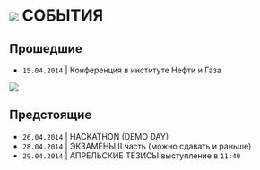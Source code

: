 # ![](https://avatars0.githubusercontent.com/u/6559911?s=28)  СОБЫТИЯ

## Прошедшие
  - `15.04.2014` | Конференция в институте Нефти и Газа 




  ![](https://github.com/soda-io/Hacks-and-Tips/blob/master/img/EVENTS/N_G.jpg?raw=true)

## Предстоящие
  - `26.04.2014` | HACKATHON (DEMO DAY)
  - `28.04.2014` | ЭКЗАМЕНЫ II часть (можно сдавать и раньше)
  - `29.04.2014` | АПРЕЛЬСКИЕ ТЕЗИСЫ выступление в `11:40`                           


